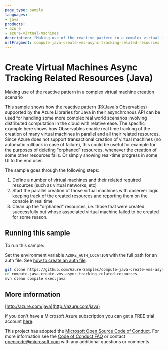 ```yaml
---
page_type: sample
languages:
- java
products:
- azure
- azure-virtual-machines
description: "Making use of the reactive pattern in a complex virtual machine creation scenario"
urlFragment: compute-java-create-vms-async-tracking-related-resources
---
```


# Create Virtual Machines Async Tracking Related Resources (Java)

Making use of the reactive pattern in a complex virtual machine creation scenario

This sample shows how the reactive pattern (RXJava's Observables) supported by the Azure Libraries for Java in their asynchronous API
can be used for handling some more complex real world scenarios involving distributed computation in the cloud with relative ease.
The specific example here shows how Observables enable real time tracking of the creation of many virtual machines in parallel and
all their related resources. Since Azure does not support transactional creation of virtual machines (no automatic rollback in case
of failure), this could be useful for example for the purposes of deleting "orphaned" resources, whenever the creation of some other
resources fails. Or simply showing real-time progress in some UI to the end user.

The sample goes through the following steps:

1. Define a number of virtual machines and their related required resources (such as virtual networks, etc)
2. Start the parallel creation of those virtual machines with observer logic keeping track of the created resources and reporting
   them on the console in real time
3. Clean up the "orphaned" resources, i.e. those that were created successfully but whose associated virtual machine
   failed to be created for some reason.
 

## Running this sample

To run this sample:

Set the environment variable `AZURE_AUTH_LOCATION` with the full path for an auth file. See [how to create an auth file](https://github.com/Azure/azure-libraries-for-java/blob/master/AUTH.md).

```bash
git clone https://github.com/Azure-Samples/compute-java-create-vms-async-tracking-related-resources.git
cd compute-java-create-vms-async-tracking-related-resources
mvn clean compile exec:java
```

## More information

[http://azure.com/java](http://azure.com/java)

If you don't have a Microsoft Azure subscription you can get a FREE trial account [here](http://go.microsoft.com/fwlink/?LinkId=330212).

This project has adopted the [Microsoft Open Source Code of Conduct](https://opensource.microsoft.com/codeofconduct/). For more information see the [Code of Conduct FAQ](https://opensource.microsoft.com/codeofconduct/faq/) or contact [opencode@microsoft.com](mailto:opencode@microsoft.com) with any additional questions or comments.
